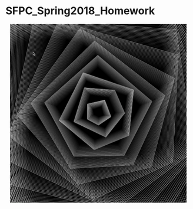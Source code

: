 # SFPC_Spring2018_Homework

<p align="center">
    <img src="02 John Whitney/JohnWhitney_RecreationV01/00.png", width="480">
</p>
